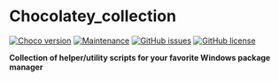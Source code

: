 # Chocolatey_collection

[![Choco version](https://img.shields.io/chocolatey/v/chocolatey.svg?label=choco&colorB=954804)](https://github.com/chocolatey/choco/wiki)
[![Maintenance](https://img.shields.io/badge/Maintained%3F-yes-brightgreen.svg)](https://github.com/marius-joe/Chocolatey_collection/graphs/commit-activity)
[![GitHub issues](https://img.shields.io/github/issues/marius-joe/Chocolatey_collection.svg)](https://github.com/marius-joe/Chocolatey_collection/issues/)
[![GitHub license](https://img.shields.io/github/license/marius-joe/Chocolatey_collection.svg)](https://github.com/marius-joe/Chocolatey_collection/blob/master/LICENSE)

**Collection of helper/utility scripts for your favorite Windows package manager**
